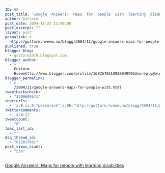 ```yaml
---
ID: 58
post_title: 'Google  Answers:  Maps  for  people  with  learning  disabilities'
author: Guttorm
post_date: 2004-11-22 11:50:00
post_excerpt: ""
layout: post
permalink: >
  http://guttorm.hveem.no/blogg/2004/11/google-answers-maps-for-people-with-learning-disabilities/
published: true
blogger_blog:
  - guttorm1979.blogspot.com
blogger_author:
  - >
    Guttorm
    Hveemhttp://www.blogger.com/profile/16825705109380499953noreply@blogger.com
blogger_permalink:
  - >
    /2004/11/google-answers-maps-for-people-with.html
tweetbackscheck:
  - "1309609841"
shorturls:
  - 'a:8:{s:9:"permalink";s:96:"http://guttorm.hveem.no/blogg/2004/11/google-answers-maps-for-people-with-learning-disabilities/";s:7:"tinyurl";s:25:"http://tinyurl.com/ax97vv";s:4:"isgd";s:17:"http://is.gd/gI5G";s:5:"bitly";s:20:"http://bit.ly/3QAgLY";s:5:"snipr";s:22:"http://snipr.com/ah73x";s:5:"snurl";s:22:"http://snurl.com/ah73x";s:7:"snipurl";s:24:"http://snipurl.com/ah73x";s:4:"trim";s:17:"http://tr.im/btl1";}'
twittercomments:
  - 'a:0:{}'
tweetcount:
  - "0"
tmac_last_id:
  - ""
dsq_thread_id:
  - "612017661"
post_views_count:
  - "536"
---
```

<a href="http://answers.google.com/answers/threadview?id=42445">Google Answers: Maps for people with learning disabilities</a>